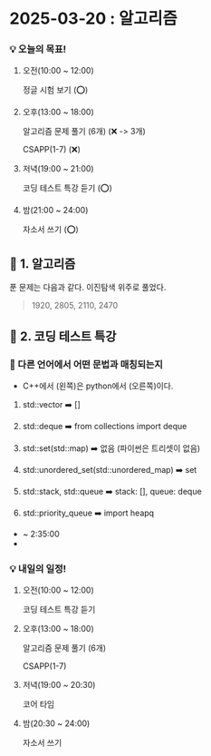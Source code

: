 # 2025-03-20 : 알고리즘

### 💡 오늘의 목표!

1. 오전(10:00 ~ 12:00)
   
   정글 시험 보기 (⭕)

2. 오후(13:00 ~ 18:00)

   알고리즘 문제 풀기 (6개) (❌ -> 3개)
  
   CSAPP(1-7) (❌)
   
3. 저녁(19:00 ~ 21:00) 
   
   코딩 테스트 특강 듣기 (⭕)

4. 밤(21:00 ~ 24:00)
   
   자소서 쓰기 (⭕)

## 💙 1. 알고리즘

푼 문제는 다음과 같다. 이진탐색 위주로 풀었다.

> 1920, 2805, 2110, 2470

## 💙 2. 코딩 테스트 특강

### 🔶 다른 언어에서 어떤 문법과 매칭되는지

* C++에서 (왼쪽)은 python에서 (오른쪽)이다.

1. std::vector ➡️ []

2. std::deque ➡️ from collections import deque

3. std::set(std::map) ➡️ 없음 (파이썬은 트리셋이 없음)

4. std::unordered_set(std::unordered_map) ➡️  set

5. std::stack, std::queue ➡️ stack: [], queue: deque

6. std::priority_queue ➡️ import heapq
   
- ~ 2:35:00
- 
### 💡 내일의 일정!

1. 오전(10:00 ~ 12:00)
   
   코딩 테스트 특강 듣기

2. 오후(13:00 ~ 18:00)

   알고리즘 문제 풀기 (6개)
  
   CSAPP(1-7)
   
3. 저녁(19:00 ~ 20:30) 
   
   코어 타임

4. 밤(20:30 ~ 24:00)
   
   자소서 쓰기